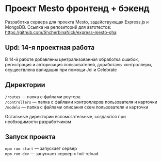 # Проект Mesto фронтенд + бэкенд

Разработка сервера для проекта Mesto, задействующая Express.js и MongoDB.
Ссылка на репозиторий для автотестов: https://github.com/ShcherbinaNick/express-mesto-gha

## Upd: 14-я проектная работа

В 14-й работе добавлены централизованная обработка ошибок, регистрация и авторизация пользователей, доработаны контроллеры, осуществлена валидация при помощи Joi и Celebrate

## Директории

`/routes` — папка с файлами роутера  
`/controllers` — папка с файлами контроллеров пользователя и карточки   
`/models` — папка с файлами описания схем пользователя и карточки  
  
Остальные директории вспомогательные, создаются при необходимости разработчиком

## Запуск проекта

`npm run start` — запускает сервер   
`npm run dev` — запускает сервер с hot-reload
